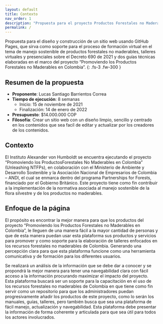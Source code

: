 ```yaml
---
layout: default
title: Contexto
nav_order: 1
description: "Propuesta para el proyecto Productos Forestales no Maderables en Colombia."
permalink: /
---
```


Propuesta para el diseño y construcción de un sitio web usando GitHub Pages, que sirva como soporte para el proceso de formación virtual en el tema de manejo sostenible de productos forestales no maderables, talleres virtuales y presenciales sobre el Decreto 690 de 2021 y dos guías técnicas elaboradas en el marco del proyecto “Promoviendo los Productos Forestales no Maderables en Colombia”.
{: .fs-3 .fw-300 }


## Resumen de la propuesta

- **Proponente**: Lucas Santiago Barrientos Correa
- **Tiempo de ejecución**: 8 semanas
    - Inicio: 15 de noviembre de 2021
    - Finalización: 14 de enero de 2022
- **Presupuesto**: $14.000.000 COP
- **Filosofía**: Crear un sitio web con un diseño limpio, sencillo y centrado en los contenidos que sea facíl de editar y actualizar por los creadores de los contenidos.

## Contexto

El Instituto Alexander von Humboldt se encuentra ejecutando el proyecto “Promoviendo los ProductosForestales No Maderables en Colombia” (Unleashing NTFPs), en colaboración con el Ministerio de
Ambiente y Desarrollo Sostenible y la Asociación Nacional de Empresarios de Colombia – ANDI, el cual
se enmarca dentro del programa Partnerships for Forests, financiado por el Gobierno Británico. Este
proyecto tiene como fin contribuir a la implementación de la normativa asociada al manejo sostenible
de la flora silvestre y de los productos no maderables.

## Enfoque de la página

El propósito es encontrar la mejor manera para que los productos del proyecto “Promoviendo los Productos Forestales no Maderables en Colombia”, le lleguen de una manera fácil a la mayor cantidad de personas y que de esta manera puedan usar esta plataforma sus productos y servicios para promover y como soporte para la elaboración de talleres enfocados en los recursos forestales no maderables de Colombia. Generando una percepción clara para que esta plataforma funcione como una herramienta comunicativa y de formación para los diferentes usuarios.
 
Se realizará un análisis de la información que se debe dar a conocer y se propondrá la mejor manera para tener una navegabilidad clara con fácil acceso a la información procurando maximizar el impacto del proyecto. Esta plataforma buscará ser un soporte para la capacitación en el uso de los recursos forestales no maderables de Colombia en que tiene como fin servir como un repositorio para que los administradores puedan progresivamente añadir los productos de este proyecto, como lo serán los manuales, guías, talleres, pero también busca que sea una plataforma de fácil manejo, actualización y navegabilidad. Esta plataforma debe presentar la información de forma coherente y articulada para que sea útil para todos los actores involucrados.

